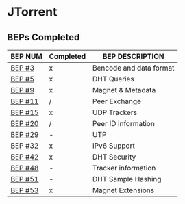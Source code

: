 JTorrent
=====

BEPs Completed
-----

| BEP NUM |Completed | BEP DESCRIPTION |
| ---     | ---      | ---             |
| [BEP #3](http://bittorrent.org/beps/bep_0003.html) | x | Bencode and data format |
| [BEP #5](http://bittorrent.org/beps/bep_0005.html) | x | DHT Queries |
| [BEP #9](http://bittorrent.org/beps/bep_0009.html) | x | Magnet & Metadata |
| [BEP #11](http://bittorrent.org/beps/bep_0011.html) | / | Peer Exchange |
| [BEP #15](http://bittorrent.org/beps/bep_0015.html) | x | UDP Trackers |
| [BEP #20](http://bittorrent.org/beps/bep_0020.html) | / | Peer ID information |
| [BEP #29](http://bittorrent.org/beps/bep_0029.html) | - | UTP |
| [BEP #32](http://bittorrent.org/beps/bep_0032.html) | x | IPv6 Support |
| [BEP #42](http://bittorrent.org/beps/bep_0042.html) | x | DHT Security |
| [BEP #48](http://bittorrent.org/beps/bep_0048.html) | - | Tracker information |
| [BEP #51](http://bittorrent.org/beps/bep_0051.html) | - | DHT Sample Hashing |
| [BEP #53](http://bittorrent.org/beps/bep_0053.html) | x | Magnet Extensions |
